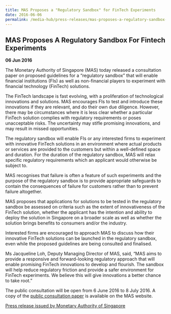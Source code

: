 ```yaml
---
title: MAS Proposes a "Regulatory Sandbox" for FinTech Experiments
date: 2016-06-06
permalink: /media-hub/press-releases/mas-proposes-a-regulatory-sandbox-for-fintech-experiments/
---
```

## MAS Proposes A Regulatory Sandbox For Fintech Experiments

**06 Jun 2016**

The Monetary Authority of Singapore (MAS) today released a consultation paper on proposed guidelines for a “regulatory sandbox” that will enable financial institutions (FIs) as well as non-financial players to experiment with financial technology (FinTech) solutions.

The FinTech landscape is fast evolving, with a proliferation of technological innovations and solutions. MAS encourages FIs to test and introduce these innovations if they are relevant, and do their own due diligence. However, there may be circumstances where it is less clear whether a particular FinTech solution complies with regulatory requirements or poses unacceptable risks. The uncertainty may stifle promising innovations, and may result in missed opportunities.

The regulatory sandbox will enable FIs or any interested firms to experiment with innovative FinTech solutions in an environment where actual products or services are provided to the customers but within a well-defined space and duration. For the duration of the regulatory sandbox, MAS will relax specific regulatory requirements which an applicant would otherwise be subject to.

MAS recognises that failure is often a feature of such experiments and the purpose of the regulatory sandbox is to provide appropriate safeguards to contain the consequences of failure for customers rather than to prevent failure altogether.

MAS proposes that applications for solutions to be tested in the regulatory sandbox be assessed on criteria such as the extent of innovativeness of the FinTech solution, whether the applicant has the intention and ability to deploy the solution in Singapore on a broader scale as well as whether the solution brings benefits to consumers and/or the industry.

Interested firms are encouraged to approach MAS to discuss how their innovative FinTech solutions can be launched in the regulatory sandbox, even while the proposed guidelines are being consulted and finalised.

Ms Jacqueline Loh, Deputy Managing Director of MAS, said, “MAS aims to provide a responsive and forward-looking regulatory approach that will enable promising FinTech innovations to develop and flourish. The sandbox will help reduce regulatory friction and provide a safer environment for FinTech experiments. We believe this will give innovations a better chance to take root.”

The public consultation will be open from 6 June 2016 to 8 July 2016. A copy of the [public consultation paper](https://www.mas.gov.sg/publications?page=1&content_type=Consultations) is available on the MAS website.

[Press release issued by Monetary Authority of Singapore](https://www.mas.gov.sg/news/media-releases/2016/mas-proposes-a-regulatory-sandbox-for-fintech-experiments)